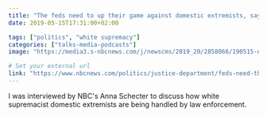 ```yaml
---
title: "The feds need to up their game against domestic extremists, say critics"
date: 2019-05-15T17:31:00+02:00

tags: ["politics", "white supremacy"]
categories: ["talks-media-podcasts"]
image: "https://media3.s-nbcnews.com/j/newscms/2019_20/2858066/190515-neo-nazi-rally-california-cs-925a_77e0c361b1ef13d0797b964f8cb82675.nbcnews-fp-1200-630.jpg"

# Set your external url
link: "https://www.nbcnews.com/politics/justice-department/feds-need-their-game-against-domestic-extremists-say-critics-n1006001"
---
```


I was interviewed by NBC's Anna Schecter to discuss how white supremacist domestic extremists are being handled by law enforcement.